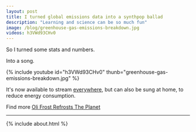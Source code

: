 ```yaml
---
layout: post
title: I turned global emissions data into a synthpop ballad
description: "Learning and science can be so much fun"
image: /blog/greenhouse-gas-emissions-breakdown.jpg
videos: h3VWd93CHv0
---
```


<!-- {% include refrost-style %} -->

So I turned some stats and numbers.

Into a song.

{% include youtube id="h3VWd93CHv0" thunb="greenhouse-gas-emissions-breakdown.jpg" %}

It's now available to stream [everywhere](https://olifro.st/stream), but can also be sung at home, to reduce energy consumption.

Find more [Oli Frost Refrosts The Planet](/refrost)

---

{% include about.html %}
